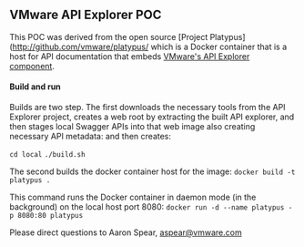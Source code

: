 ## VMware API Explorer POC

This POC was derived from the open source [Project Platypus](http://github.com/vmware/platypus/ which is a Docker container
that is a host for API documentation that embeds [VMware's API Explorer component](http://github.com/vmware/api-explorer/). 

#### Build and run

Builds are two step.  The first downloads the necessary tools from the API Explorer project,
creates a web root by extracting the built API explorer, and then stages local Swagger APIs
into that web image also creating necessary API metadata:
and then creates:

`cd local`
`./build.sh`

The second builds the docker container host for the image:
`docker build -t platypus .`

This command runs the Docker container in daemon mode (in the background) on the local host port 8080:
`docker run -d --name platypus -p 8080:80 platypus`

Please direct questions to Aaron Spear, aspear@vmware.com

